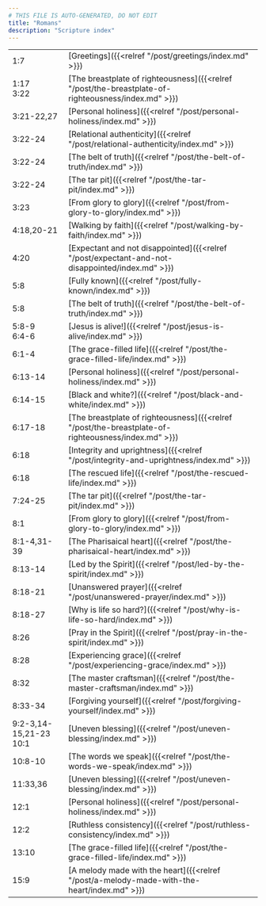 ```yaml
---
# THIS FILE IS AUTO-GENERATED, DO NOT EDIT
title: "Romans"
description: "Scripture index"
---
```


|  |  |
| --- | --- |
| 1:7 | [Greetings]({{<relref "/post/greetings/index.md" >}}) |
| 1:17 <br/> 3:22 | [The breastplate of righteousness]({{<relref "/post/the-breastplate-of-righteousness/index.md" >}}) |
| 3:21-22,27 | [Personal holiness]({{<relref "/post/personal-holiness/index.md" >}}) |
| 3:22-24 | [Relational authenticity]({{<relref "/post/relational-authenticity/index.md" >}}) |
| 3:22-24 | [The belt of truth]({{<relref "/post/the-belt-of-truth/index.md" >}}) |
| 3:22-24 | [The tar pit]({{<relref "/post/the-tar-pit/index.md" >}}) |
| 3:23 | [From glory to glory]({{<relref "/post/from-glory-to-glory/index.md" >}}) |
| 4:18,20-21 | [Walking by faith]({{<relref "/post/walking-by-faith/index.md" >}}) |
| 4:20 | [Expectant and not disappointed]({{<relref "/post/expectant-and-not-disappointed/index.md" >}}) |
| 5:8 | [Fully known]({{<relref "/post/fully-known/index.md" >}}) |
| 5:8 | [The belt of truth]({{<relref "/post/the-belt-of-truth/index.md" >}}) |
| 5:8-9 <br/> 6:4-6 | [Jesus is alive!]({{<relref "/post/jesus-is-alive/index.md" >}}) |
| 6:1-4 | [The grace-filled life]({{<relref "/post/the-grace-filled-life/index.md" >}}) |
| 6:13-14 | [Personal holiness]({{<relref "/post/personal-holiness/index.md" >}}) |
| 6:14-15 | [Black and white?]({{<relref "/post/black-and-white/index.md" >}}) |
| 6:17-18 | [The breastplate of righteousness]({{<relref "/post/the-breastplate-of-righteousness/index.md" >}}) |
| 6:18 | [Integrity and uprightness]({{<relref "/post/integrity-and-uprightness/index.md" >}}) |
| 6:18 | [The rescued life]({{<relref "/post/the-rescued-life/index.md" >}}) |
| 7:24-25 | [The tar pit]({{<relref "/post/the-tar-pit/index.md" >}}) |
| 8:1 | [From glory to glory]({{<relref "/post/from-glory-to-glory/index.md" >}}) |
| 8:1-4,31-39 | [The Pharisaical heart]({{<relref "/post/the-pharisaical-heart/index.md" >}}) |
| 8:13-14 | [Led by the Spirit]({{<relref "/post/led-by-the-spirit/index.md" >}}) |
| 8:18-21 | [Unanswered prayer]({{<relref "/post/unanswered-prayer/index.md" >}}) |
| 8:18-27 | [Why is life so hard?]({{<relref "/post/why-is-life-so-hard/index.md" >}}) |
| 8:26 | [Pray in the Spirit]({{<relref "/post/pray-in-the-spirit/index.md" >}}) |
| 8:28 | [Experiencing grace]({{<relref "/post/experiencing-grace/index.md" >}}) |
| 8:32 | [The master craftsman]({{<relref "/post/the-master-craftsman/index.md" >}}) |
| 8:33-34 | [Forgiving yourself]({{<relref "/post/forgiving-yourself/index.md" >}}) |
| 9:2-3,14-15,21-23 <br/> 10:1 | [Uneven blessing]({{<relref "/post/uneven-blessing/index.md" >}}) |
| 10:8-10 | [The words we speak]({{<relref "/post/the-words-we-speak/index.md" >}}) |
| 11:33,36 | [Uneven blessing]({{<relref "/post/uneven-blessing/index.md" >}}) |
| 12:1 | [Personal holiness]({{<relref "/post/personal-holiness/index.md" >}}) |
| 12:2 | [Ruthless consistency]({{<relref "/post/ruthless-consistency/index.md" >}}) |
| 13:10 | [The grace-filled life]({{<relref "/post/the-grace-filled-life/index.md" >}}) |
| 15:9 | [A melody made with the heart]({{<relref "/post/a-melody-made-with-the-heart/index.md" >}}) |
